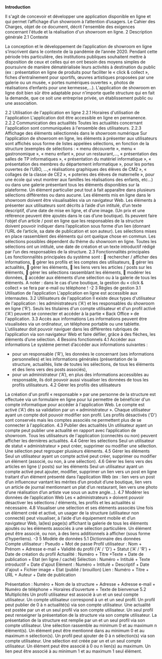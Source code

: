 **Introduction**

Il s'agit de concevoir et développer une application disponible en ligne et qui permet l’affichage d’un showroom à l’attention d’usagers. Le Cahier des Charges, objet de ce document, décrit l'ensemble des exigences concernant l'étude et la réalisation d'un showroom en ligne.
2 Description générale
2.1 Contexte

La conception et le développement de l’application de showroom en ligne s’inscrivent dans le contexte de la pandémie de l’année 2020. Pendant cette période très particulière, des institutions publiques souhaitent mettre à disposition de ceux et celles qui en ont besoin des moyens simples de poursuivre de manière dématérialisée leurs activités à destination du public (ex : présentation en ligne de produits pour faciliter le « click & collect », fiches d’entraînement pour sportifs, œuvres artistiques proposées par une galerie ou un musée, « portes numériques ouvertes », photos de réalisations d’enfants pour une kermesse,...).
L'application de showroom en ligne doit bien sûr être adaptable pour n’importe quelle structure qui en fait la demande, que ce soit une entreprise privée, un établissement public ou une association.

2.2 Utilisation de l'application en ligne 
2.2.1 Horaires d'utilisation de l'application
L'application doit être accessible en ligne en permanence.
2.2.2 Communication des actualités
Toutes les actualités concernant l'application sont communiquées à l'ensemble des utilisateurs.
2.2.3 Affichage des éléments sélectionnés dans le showroom numérique
Sur l’application de showroom en ligne, les éléments à présenter aux utilisateurs sont affichés sous forme de listes appelées sélections, en fonction de la structure (exemples de sélections : « menu découverte », menu « gastronomique », « menu enfant », pour un restaurant,..., « présentation des salles de TP informatiques », « présentation du matériel informatique », « présentation des membres du département informatique », pour les portes ouvertes de l’UBO, ...,« réalisations graphiques des élèves de CM2 », « collages de la classe de CE2 », « poteries des élèves de maternelle », pour une école qui veut montrer aux familles les réalisations des enfants, etc...) ou dans une galerie présentant tous les éléments disponibles sur la plateforme.
Un élément particulier peut tout à fait apparaître dans plusieurs sélections différentes ou dans aucune. Les éléments mis en ligne dans le showroom doivent être visualisables via un navigateur Web.
 Les éléments à présenter aux utilisateurs sont décrits à l’aide d’un intitulé, d’un texte descriptif, d’une date de mise en ligne, et d’une image. (Un prix et une référence peuvent être ajoutés dans le cas d’une boutique). Ils peuvent faire l’objet d’un article / post en ligne que les responsables de la structure doivent pouvoir indiquer dans l’application sous forme d’un lien (donnant l’URL de l’article, sa date de publication et son auteur).
Les sélections mises en place rassemblent des éléments qui ont quelque chose en commun. Les sélections possibles dépendent du thème du showroom en ligne. Toutes les sélections ont un intitulé, une date de création et un texte introductif rédigé par l’un des responsables de la structure.
2.3 Fonctionnalités principales
Les fonctionnalités principales du système sont :
 rechercher / afficher des informations,
 gérer les profils et les comptes des utilisateurs,
 gérer les actualités,
 gérer les éléments,
 les liens vers les articles / posts sur les éléments,
 gérer les sélections rassemblant les éléments,
 modérer les données,
 accéder aux éléments d’une sélection ou à la galerie de tous les éléments.
A noter : dans le cas d’une boutique, la gestion du « click & collect » se fera par e-mail ou téléphone !
-2
 3 Règles de gestion
 3.1 Utilisation de l’application L'application en ligne est accessible aux internautes.
3.2 Utilisateurs de l'application
Il existe deux types d'utilisateur de l'application : les administrateurs ('A') et les responsables du showroom en ligne ('R'). Seuls les titulaires d'un compte utilisateur et d'un profil activé ('A') peuvent se connecter et accéder à la partie « Back Office » de l'application.
3.3 Accès aux informations
Les informations peuvent être visualisées via un ordinateur, un téléphone portable ou une tablette. L’utilisateur doit pouvoir naviguer dans les différentes rubriques de l’application via son navigateur Web et faire défiler, grâce à des flèches, les éléments d’une sélection.
4 Besoins fonctionnels
 4.1 Accéder aux informations
Le système permet d’accéder aux informations suivantes :
- pour un responsable ('R'), les données le concernant (ses informations personnelles) et les
informations générales (présentation de la structure, actualités, liste de toutes les sélections, de
tous les éléments et des liens vers des posts associés),
- pour un administrateur ('A’), en plus des informations accessibles au responsable, ils doit
pouvoir aussi visualiser les données de tous les profils utilisateurs.
4.2 Gérer les profils des utilisateurs

 La création d'un profil « responsable » par une personne de la structure est effectuée via un formulaire en ligne pour lui permettre de bénéficier d'un compte informatique pour accéder à l'application Web. Le compte est activé ('A') dès sa validation par un « administrateur ».
Chaque utilisateur ayant un compte doit pouvoir modifier son profil. Les profils désactivés ('D') sont conservés mais les comptes associés ne permettent plus de se connecter à l'application.
4.3 Publier des actualités
Un utilisateur ayant un compte peut publier une actualité en rapport avec l’application de showroom. Tous les utilisateurs de l'application (connectés ou non) peuvent afficher les dernières actualités.
4.4 Gérer les sélections
Seul un utilisateur de statut « administrateur » peut créer, supprimer ou modifier une sélection.
Une sélection peut regrouper plusieurs éléments.
4.5 Gérer les éléments
Seul un utilisateur ayant un compte activé peut créer, supprimer ou modifier un élément (associé, ou
non, à une sélection).
4.6 Gérer les liens vers des articles en ligne (/ posts) sur les éléments
Seul un utilisateur ayant un compte activé peut ajouter, modifier, supprimer un lien vers un post en ligne traitant d’un élément présenté dans l’application Web (ex : lien vers un post d’un influenceur vantant les mérites d’un produit d’une boutique, lien vers un article de journal mentionnant un plat d’un restaurant, lien vers une photo d’une réalisation d’un artiste vue sous un autre angle...).
4.7 Modérer les données de l’application Web
Les « administrateurs » doivent pouvoir désactiver les sélections / éléments, les profils et les
actualités si nécessaire.
4.8 Visualiser une sélection et ses éléments associés
Une fois un élément créé et activé, un usager de la structure (utilisateur non connecté) peut visualiser, à l’aide d’un équipement mobile et d’un navigateur Web, la(les) page(s) affichant la galerie de tous les éléments ajoutés ou les éléments associés à une sélection particulière. Un élément peut être associé, ou non, à des liens additionnels à afficher (sous forme d’hyperliens).
-3
5 Modèle de données
 5.1 Dictionnaire des données
Compte utilisateur : Pseudo + Mot de passe
Profil utilisateur : Nom + Prénom + Adresse e-mail + Validité du profil ('A' / 'D') + Statut ('A' / 'R') + Date de création du profil
Actualité : Numéro + Titre +Texte + Date de publication + Etat (en ligne / caché)
Sélection : Numéro + Intitulé + Texte introductif + Date d'ajout
Elément : Numéro + Intitulé + Descriptif + Date d'ajout + Fichier image + Etat (publié / brouillon) Lien : Numéro + Titre + URL + Auteur + Date de publication

Présentation : Numéro + Nom de la structure + Adresse + Adresse e-mail + Numéro de téléphone + Horaires d’ouverture + Texte de bienvenue
5.2 Multiplicités
Un profil utilisateur est associé à un et un seul compte utilisateur.
Un compte utilisateur correspond à un et un seul profil.
Un profil peut publier de 0 à n actualité(s) via son compte utilisateur.
Une actualité est postée par un et un seul profil via son compte utilisateur.
Un seul profil peut renseigner la présentation de la structure via son compte utilisateur.
La présentation de la structure est remplie par un et un seul profil via son compte utilisateur. Une sélection rassemble au minimum 0 et au maximum n élément(s).
Un élément peut être mentionné dans au minimum 0 et au maximum n sélection(s).
Un profil peut ajouter de 0 à n sélection(s) via son compte utilisateur.
Une sélection est créée par un et un seul compte utilisateur.
Un élément peut être associé à 0 ou n lien(s) au maximum.
Un lien peut être associé à au minimum 1 et au maximum 1 seul élément.
